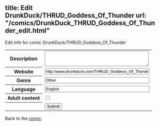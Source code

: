 title: Edit DrunkDuck/THRUD_Goddess_Of_Thunder
url: "/comics/DrunkDuck_THRUD_Goddess_Of_Thunder_edit.html"
---
Edit info for comic DrunkDuck/THRUD_Goddess_Of_Thunder

<form name="comic" action="http://gaepostmail.appspot.com/comic/" method="post">
<table class="comicinfo">
<tr>
<th>Description</th><td><textarea name="description" cols="40" rows="3"></textarea></td>
</tr>
<tr>
<th>Website</th><td><input type="text" name="url" value="http://www.drunkduck.com/THRUD_Goddess_Of_Thunder/" size="40"/></td>
</tr>
<tr>
<th>Genre</th><td><input type="text" name="genre" value="Other" size="40"/></td>
</tr>
<tr>
<th>Language</th><td><input type="text" name="language" value="English" size="40"/></td>
</tr>
<tr>
<th>Adult content</th><td><input type="checkbox" name="adult" value="adult" /></td>
</tr>
<tr>
<th></th><td>
<input type="hidden" name="comic" value="DrunkDuck_THRUD_Goddess_Of_Thunder" />
<input type="submit" name="submit" value="Submit" />
</td>
</tr>
</table>
</form>

Back to the [comic](DrunkDuck_THRUD_Goddess_Of_Thunder.html).
